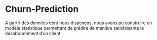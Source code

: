 # Churn-Prediction
A partir des données dont nous disposons, nous avons pu construire un modèle statistique permettant de prédire de manière satisfaisante le désabonnement d’un client
